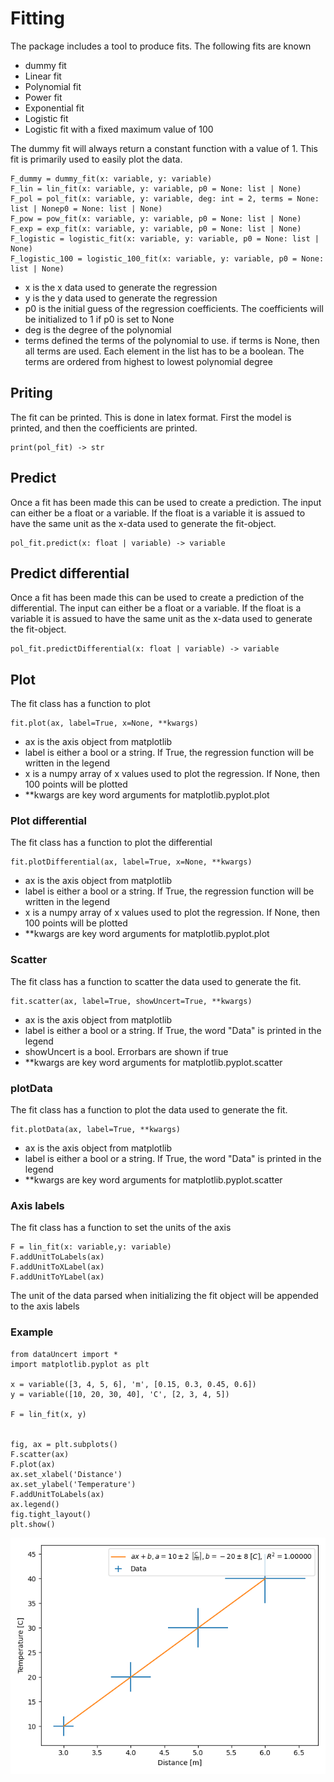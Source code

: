 
# Fitting
The package includes a tool to produce fits. The following fits are known
 - dummy fit
 - Linear fit
 - Polynomial fit
 - Power fit
 - Exponential fit
 - Logistic fit
 - Logistic fit with a fixed maximum value of 100

The dummy fit will always return a constant function with a value of 1. This fit is primarily used to easily plot the data.

```
F_dummy = dummy_fit(x: variable, y: variable)
F_lin = lin_fit(x: variable, y: variable, p0 = None: list | None)
F_pol = pol_fit(x: variable, y: variable, deg: int = 2, terms = None: list | Nonep0 = None: list | None)
F_pow = pow_fit(x: variable, y: variable, p0 = None: list | None)
F_exp = exp_fit(x: variable, y: variable, p0 = None: list | None)
F_logistic = logistic_fit(x: variable, y: variable, p0 = None: list | None)
F_logistic_100 = logistic_100_fit(x: variable, y: variable, p0 = None: list | None)
```

 - x is the x data used to generate the regression
 - y is the y data used to generate the regression
 - p0 is the initial guess of the regression coefficients. The coefficients will be initialized to 1 if p0 is set to None
 - deg is the degree of the polynomial
 - terms defined the terms of the polynomial to use. if terms is None, then all terms are used. Each element in the list has to be a boolean. The terms are ordered from highest to lowest polynomial degree

## Priting
The fit can be printed. This is done in latex format. First the model is printed, and then the coefficients are printed.

```
print(pol_fit) -> str
```

## Predict
Once a fit has been made this can be used to create a prediction. The input can either be a float or a variable. If the float is a variable it is assued to have the same unit as the x-data used to generate the fit-object.

```
pol_fit.predict(x: float | variable) -> variable
```

## Predict differential
Once a fit has been made this can be used to create a prediction of the differential. The input can either be a float or a variable. If the float is a variable it is assued to have the same unit as the x-data used to generate the fit-object.

```
pol_fit.predictDifferential(x: float | variable) -> variable
```



## Plot
The fit class has a function to plot

```
fit.plot(ax, label=True, x=None, **kwargs)
```

- ax is the axis object from matplotlib
- label is either a bool or a string. If True, the regression function will be written in the legend
- x is a numpy array of x values used to plot the regression. If None, then 100 points will be plotted
- **kwargs are key word arguments for matplotlib.pyplot.plot  

### Plot differential
The fit class has a function to plot the differential

```
fit.plotDifferential(ax, label=True, x=None, **kwargs)
```

- ax is the axis object from matplotlib
- label is either a bool or a string. If True, the regression function will be written in the legend
- x is a numpy array of x values used to plot the regression. If None, then 100 points will be plotted
- **kwargs are key word arguments for matplotlib.pyplot.plot  

### Scatter
The fit class has a function to scatter the data used to generate the fit.

```
fit.scatter(ax, label=True, showUncert=True, **kwargs)
```

- ax is the axis object from matplotlib
- label is either a bool or a string. If True, the word "Data" is printed in the legend
- showUncert is a bool. Errorbars are shown if true
- **kwargs are key word arguments for matplotlib.pyplot.scatter  

### plotData
The fit class has a function to plot the data used to generate the fit.

```
fit.plotData(ax, label=True, **kwargs)
```

- ax is the axis object from matplotlib
- label is either a bool or a string. If True, the word "Data" is printed in the legend
- **kwargs are key word arguments for matplotlib.pyplot.scatter  

### Axis labels
The fit class has a function to set the units of the axis

```
F = lin_fit(x: variable,y: variable)
F.addUnitToLabels(ax)
F.addUnitToXLabel(ax)
F.addUnitToYLabel(ax)
```

The unit of the data parsed when initializing the fit object will be appended to the axis labels

### Example
```
from dataUncert import *
import matplotlib.pyplot as plt

x = variable([3, 4, 5, 6], 'm', [0.15, 0.3, 0.45, 0.6])
y = variable([10, 20, 30, 40], 'C', [2, 3, 4, 5])

F = lin_fit(x, y)


fig, ax = plt.subplots()
F.scatter(ax)
F.plot(ax)
ax.set_xlabel('Distance')
ax.set_ylabel('Temperature')
F.addUnitToLabels(ax)
ax.legend()
fig.tight_layout()
plt.show()

```

![Fitting example](/docs/examples/fitExample.png)